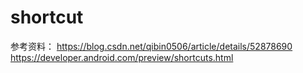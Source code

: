 # shortcut
参考资料：
https://blog.csdn.net/qibin0506/article/details/52878690
https://developer.android.com/preview/shortcuts.html